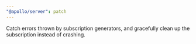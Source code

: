 ```yaml
---
"@apollo/server": patch
---
```


Catch errors thrown by subscription generators, and gracefully clean up the subscription instead of crashing.
